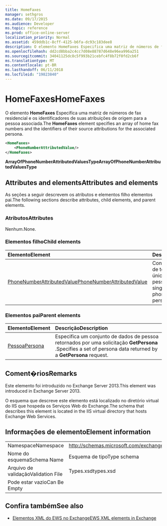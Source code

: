 ```yaml
---
title: HomeFaxes
manager: sethgros
ms.date: 09/17/2015
ms.audience: Developer
ms.topic: reference
ms.prod: office-online-server
localization_priority: Normal
ms.assetid: 459ddb1c-8cff-4125-b6fa-dc93c183dee8
description: O elemento HomeFaxes Especifica uma matriz de números de fax residencial e os identificadores de suas atribuições de origem para a pessoa associada.
ms.openlocfilehash: dd2cd8bba2c4cc7d08e88787d648e96ea996a251
ms.sourcegitcommit: 34041125dc8c5f993b21cebfc4f8b72f0fd2cb6f
ms.translationtype: MT
ms.contentlocale: pt-BR
ms.lasthandoff: 06/11/2018
ms.locfileid: "19823840"
---
```

# <a name="homefaxes"></a><span data-ttu-id="ddd64-103">HomeFaxes</span><span class="sxs-lookup"><span data-stu-id="ddd64-103">HomeFaxes</span></span>

<span data-ttu-id="ddd64-104">O elemento **HomeFaxes** Especifica uma matriz de números de fax residencial e os identificadores de suas atribuições de origem para a pessoa associada.</span><span class="sxs-lookup"><span data-stu-id="ddd64-104">The **HomeFaxes** element specifies an array of home fax numbers and the identifiers of their source attributions for the associated persona.</span></span> 
  
```XML
<HomeFaxes>
    <PhoneNumberAttributedValue/>
</HomeFaxes>
```

 <span data-ttu-id="ddd64-105">**ArrayOfPhoneNumberAttributedValuesType**</span><span class="sxs-lookup"><span data-stu-id="ddd64-105">**ArrayOfPhoneNumberAttributedValuesType**</span></span>
## <a name="attributes-and-elements"></a><span data-ttu-id="ddd64-106">Attributes and elements</span><span class="sxs-lookup"><span data-stu-id="ddd64-106">Attributes and elements</span></span>

<span data-ttu-id="ddd64-107">As seções a seguir descrevem os atributos e elementos filho elementos pai.</span><span class="sxs-lookup"><span data-stu-id="ddd64-107">The following sections describe attributes, child elements, and parent elements.</span></span>
  
### <a name="attributes"></a><span data-ttu-id="ddd64-108">Atributos</span><span class="sxs-lookup"><span data-stu-id="ddd64-108">Attributes</span></span>

<span data-ttu-id="ddd64-109">Nenhum.</span><span class="sxs-lookup"><span data-stu-id="ddd64-109">None.</span></span>
  
### <a name="child-elements"></a><span data-ttu-id="ddd64-110">Elementos filho</span><span class="sxs-lookup"><span data-stu-id="ddd64-110">Child elements</span></span>

|<span data-ttu-id="ddd64-111">**Elemento**</span><span class="sxs-lookup"><span data-stu-id="ddd64-111">**Element**</span></span>|<span data-ttu-id="ddd64-112">**Descrição**</span><span class="sxs-lookup"><span data-stu-id="ddd64-112">**Description**</span></span>|
|:-----|:-----|
|[<span data-ttu-id="ddd64-113">PhoneNumberAttributedValue</span><span class="sxs-lookup"><span data-stu-id="ddd64-113">PhoneNumberAttributedValue</span></span>](phonenumberattributedvalue.md) <br/> |<span data-ttu-id="ddd64-114">Contém um número de telefone atribuído único para uma pessoa.</span><span class="sxs-lookup"><span data-stu-id="ddd64-114">Contains a single attributed phone number for a persona.</span></span>  <br/> |
   
### <a name="parent-elements"></a><span data-ttu-id="ddd64-115">Elementos pai</span><span class="sxs-lookup"><span data-stu-id="ddd64-115">Parent elements</span></span>

|<span data-ttu-id="ddd64-116">**Elemento**</span><span class="sxs-lookup"><span data-stu-id="ddd64-116">**Element**</span></span>|<span data-ttu-id="ddd64-117">**Descrição**</span><span class="sxs-lookup"><span data-stu-id="ddd64-117">**Description**</span></span>|
|:-----|:-----|
|[<span data-ttu-id="ddd64-118">Pessoa</span><span class="sxs-lookup"><span data-stu-id="ddd64-118">Persona</span></span>](persona.md) <br/> |<span data-ttu-id="ddd64-119">Especifica um conjunto de dados de pessoa retornados por uma solicitação **GetPersona** .</span><span class="sxs-lookup"><span data-stu-id="ddd64-119">Specifies a set of persona data returned by a **GetPersona** request.</span></span>  <br/> |
   
## <a name="remarks"></a><span data-ttu-id="ddd64-120">Coment�rios</span><span class="sxs-lookup"><span data-stu-id="ddd64-120">Remarks</span></span>

<span data-ttu-id="ddd64-121">Este elemento foi introduzido no Exchange Server 2013.</span><span class="sxs-lookup"><span data-stu-id="ddd64-121">This element was introduced in Exchange Server 2013.</span></span>
  
<span data-ttu-id="ddd64-122">O esquema que descreve este elemento está localizado no diretório virtual do IIS que hospeda os Serviços Web do Exchange.</span><span class="sxs-lookup"><span data-stu-id="ddd64-122">The schema that describes this element is located in the IIS virtual directory that hosts Exchange Web Services.</span></span>
  
## <a name="element-information"></a><span data-ttu-id="ddd64-123">Informações de elemento</span><span class="sxs-lookup"><span data-stu-id="ddd64-123">Element information</span></span>

|||
|:-----|:-----|
|<span data-ttu-id="ddd64-124">Namespace</span><span class="sxs-lookup"><span data-stu-id="ddd64-124">Namespace</span></span>  <br/> |http://schemas.microsoft.com/exchange/services/2006/types  <br/> |
|<span data-ttu-id="ddd64-125">Nome do esquema</span><span class="sxs-lookup"><span data-stu-id="ddd64-125">Schema Name</span></span>  <br/> |<span data-ttu-id="ddd64-126">Esquema de tipo</span><span class="sxs-lookup"><span data-stu-id="ddd64-126">Type schema</span></span>  <br/> |
|<span data-ttu-id="ddd64-127">Arquivo de validação</span><span class="sxs-lookup"><span data-stu-id="ddd64-127">Validation File</span></span>  <br/> |<span data-ttu-id="ddd64-128">Types.xsd</span><span class="sxs-lookup"><span data-stu-id="ddd64-128">types.xsd</span></span>  <br/> |
|<span data-ttu-id="ddd64-129">Pode estar vazio</span><span class="sxs-lookup"><span data-stu-id="ddd64-129">Can Be Empty</span></span>  <br/> ||
   
## <a name="see-also"></a><span data-ttu-id="ddd64-130">Confira também</span><span class="sxs-lookup"><span data-stu-id="ddd64-130">See also</span></span>



- [<span data-ttu-id="ddd64-131">Elementos XML do EWS no Exchange</span><span class="sxs-lookup"><span data-stu-id="ddd64-131">EWS XML elements in Exchange</span></span>](ews-xml-elements-in-exchange.md)

